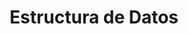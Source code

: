 ---
page_id: course_7
layout: page
title: Estructura de Datos
description: 
location: ETITC
img: 
redirect: https://uetitc.github.io/DataStructure-2024-2/README.html
importance: 1
category: ETITC-2024-2
related_publications: true
---